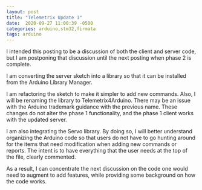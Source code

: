 ```yaml
---
layout: post
title: "Telemetrix Update 1"
date:  2020-09-27 11:00:39 -0500
categories: arduino,stm32,firmata
tags: arduino
---
```

I intended this posting to be  a discussion of both the client and server code,
but I am postponing that discussion until the next posting when phase 2 is complete.

I am converting the server sketch into a library
so that it can be installed from the Arduino Library Manager.

I am refactoring the sketch to make it simpler to add new commands.
Also, I will be renaming the library to Telemetrix4Arduino. There may be an issue with
the Arduino trademark guidance with the previous name. These changes do not alter the phase 1 functionality, and
the phase 1 client works with the updated server.

I am also integrating the Servo library.
 By doing so, I will better understand organizing the Arduino code so 
 that users do not have to go hunting around for the items that need modification when adding new commands or reports.
The intent is to have everything that the user needs at the top of the file, clearly
commented.

As a result, I can concentrate the next discussion on the code one would need to augment to add features,
while providing some background on how the code works.



